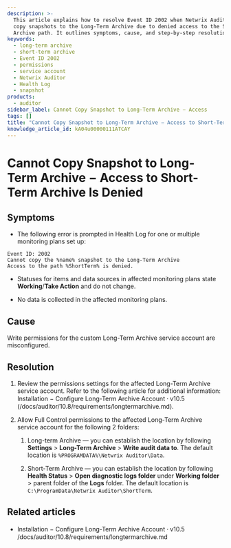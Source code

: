 ```yaml
---
description: >-
  This article explains how to resolve Event ID 2002 when Netwrix Auditor cannot
  copy snapshots to the Long-Term Archive due to denied access to the Short-Term
  Archive path. It outlines symptoms, cause, and step-by-step resolution.
keywords:
  - long-term archive
  - short-term archive
  - Event ID 2002
  - permissions
  - service account
  - Netwrix Auditor
  - Health Log
  - snapshot
products:
  - auditor
sidebar_label: Cannot Copy Snapshot to Long-Term Archive − Access
tags: []
title: "Cannot Copy Snapshot to Long-Term Archive − Access to Short-Term Archive Is Denied"
knowledge_article_id: kA04u00000111ATCAY
---
```


# Cannot Copy Snapshot to Long-Term Archive − Access to Short-Term Archive Is Denied

## Symptoms

- The following error is prompted in Health Log for one or multiple monitoring plans set up:

```text
Event ID: 2002
Cannot copy the %name% snapshot to the Long-Term Archive
Access to the path %ShortTerm% is denied.
```

- Statuses for items and data sources in affected monitoring plans state **Working**/**Take Action** and do not change.

- No data is collected in the affected monitoring plans.

## Cause

Write permissions for the custom Long-Term Archive service account are misconfigured.

## Resolution

1. Review the permissions settings for the affected Long-Term Archive service account. Refer to the following article for additional information: Installation − Configure Long-Term Archive Account ⸱ v10.5 (/docs/auditor/10.8/requirements/longtermarchive.md).

2. Allow Full Control permissions to the affected Long-Term Archive service account for the following 2 folders:

   1. Long-term Archive — you can establish the location by following **Settings** > **Long-Term Archive** > **Write audit data to**. The default location is `%PROGRAMDATA%\Netwrix Auditor\Data`.

   2. Short-Term Archive — you can establish the location by following **Health Status** > **Open diagnostic logs folder** under **Working folder** > parent folder of the **Logs** folder. The default location is `C:\ProgramData\Netwrix Auditor\ShortTerm`.

## Related articles

- Installation − Configure Long-Term Archive Account ⸱ v10.5  
  /docs/auditor/10.8/requirements/longtermarchive.md
